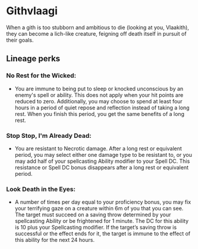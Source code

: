 # Githvlaagi
When a gith is too stubborn and ambitious to die (looking at you, Vlaakith), they can become a lich-like creature, feigning off death itself in pursuit of their goals.

## Lineage perks
### No Rest for the Wicked:
 - You are immune to being put to sleep or knocked unconscious by an enemy's spell or ability. This does not apply when your hit points are reduced to zero. Additionally, you may choose to spend at least four hours in a period of quiet repose and reflection instead of taking a long rest. When you finish this period, you get the same benefits of a long rest.

### Stop Stop, I'm Already Dead:
 - You are resistant to Necrotic damage. After a long rest or equivalent period, you may select either one damage type to be resistant to, or you may add half of your spellcasting Ability modifier to your Spell DC. This resistance or Spell DC bonus disappears after a long rest or equivalent period.
 
### Look Death in the Eyes:
 - A number of times per day equal to your proficiency bonus, you may fix your terrifying gaze on a creature within 6m of you that you can see. The target must succeed on a saving throw determined by your spellcasting Ability or be frightened for 1 minute. The DC for this ability is 10 plus your Spellcasting modifier. If the target’s saving throw is successful or the effect ends for it, the target is immune to the effect of this ability for the next 24 hours.